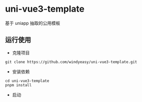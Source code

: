 # uni-vue3-template

基于 uniapp 抽取的公用模板

## 运行使用

- 克隆项目

```shell
git clone https://github.com/windyeasy/uni-vue3-template.git
```

- 安装依赖

```shell
cd uni-vue3-template
pnpm install
```

- 启动

```shell

```
